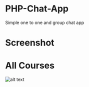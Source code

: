 # PHP-Chat-App
Simple one to one and group chat app


# Screenshot

# All Courses
![alt text](https://i.ibb.co/QjzT8St/PHPChat-App.png)
